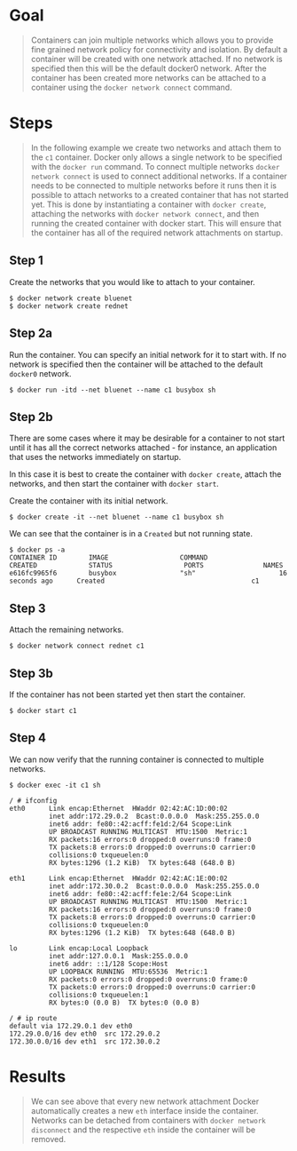 Goal
====
> Containers can join multiple networks which allows you to provide 
> fine grained network policy for connectivity and isolation. 
> By default a container will be created with one network attached. 
> If no network is specified then this will be the default docker0 network. 
> After the container has been created more networks can 
> be attached to a container using the `docker network connect` command.

Steps
=====
> In the following example we create two networks and attach them to the `c1` container. 
> Docker only allows a single network to be specified with the `docker run` command.
>  To connect multiple networks `docker network connect` is used to connect 
>  additional networks. If a container needs to be connected to multiple networks
>  before it runs then it is possible to attach networks to a created container
>  that has not started yet. This is done by instantiating a container 
>  with `docker create`, attaching the networks with `docker network connect`, 
>  and then running the created container with docker start. 
>  This will ensure that the container has all of the required 
>  network attachments on startup.

Step 1
----
Create the networks that you would like to attach to your container.

```
$ docker network create bluenet
$ docker network create rednet
```

Step 2a
----
Run the container. You can specify an initial network for it to start with. If no network is specified then the container will be attached to the default `docker0` network.

`$ docker run -itd --net bluenet --name c1 busybox sh`

Step 2b
----
There are some cases where it may be desirable for a container to not start until it has all the correct networks attached - for instance, an application that uses the networks immediately on startup. 

In this case it is best to create the container with `docker create`, attach the networks, and then start the container with `docker start`.

Create the container with its initial network. 

`$ docker create -it --net bluenet --name c1 busybox sh`

We can see that the container is in a `Created` but not running state.

```
$ docker ps -a
CONTAINER ID        IMAGE                  COMMAND                  CREATED             STATUS                  PORTS               NAMES
e616fc9965f6        busybox                "sh"                     16 seconds ago      Created                                     c1
```

Step 3
----
Attach the remaining networks.

`$ docker network connect rednet c1`

Step 3b
----
If the container has not been started yet then start the container.

`$ docker start c1`

Step 4
----
We can now verify that the running container is connected to multiple networks.

```
$ docker exec -it c1 sh

/ # ifconfig
eth0      Link encap:Ethernet  HWaddr 02:42:AC:1D:00:02
          inet addr:172.29.0.2  Bcast:0.0.0.0  Mask:255.255.0.0
          inet6 addr: fe80::42:acff:fe1d:2/64 Scope:Link
          UP BROADCAST RUNNING MULTICAST  MTU:1500  Metric:1
          RX packets:16 errors:0 dropped:0 overruns:0 frame:0
          TX packets:8 errors:0 dropped:0 overruns:0 carrier:0
          collisions:0 txqueuelen:0
          RX bytes:1296 (1.2 KiB)  TX bytes:648 (648.0 B)

eth1      Link encap:Ethernet  HWaddr 02:42:AC:1E:00:02
          inet addr:172.30.0.2  Bcast:0.0.0.0  Mask:255.255.0.0
          inet6 addr: fe80::42:acff:fe1e:2/64 Scope:Link
          UP BROADCAST RUNNING MULTICAST  MTU:1500  Metric:1
          RX packets:16 errors:0 dropped:0 overruns:0 frame:0
          TX packets:8 errors:0 dropped:0 overruns:0 carrier:0
          collisions:0 txqueuelen:0
          RX bytes:1296 (1.2 KiB)  TX bytes:648 (648.0 B)

lo        Link encap:Local Loopback
          inet addr:127.0.0.1  Mask:255.0.0.0
          inet6 addr: ::1/128 Scope:Host
          UP LOOPBACK RUNNING  MTU:65536  Metric:1
          RX packets:0 errors:0 dropped:0 overruns:0 frame:0
          TX packets:0 errors:0 dropped:0 overruns:0 carrier:0
          collisions:0 txqueuelen:1
          RX bytes:0 (0.0 B)  TX bytes:0 (0.0 B)

/ # ip route
default via 172.29.0.1 dev eth0
172.29.0.0/16 dev eth0  src 172.29.0.2
172.30.0.0/16 dev eth1  src 172.30.0.2  
```      

Results
===========
>  We can see above that every new network attachment Docker automatically
>  creates a new `eth` interface inside the container. Networks can be detached
>  from containers with `docker network disconnect` and the respective `eth`
>  inside the container will be removed.